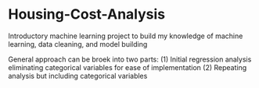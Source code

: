 # Housing-Cost-Analysis
Introductory machine learning project to build my knowledge of machine learning, data cleaning, and model building

General approach can be broek into two parts:
(1) Initial regression analysis eliminating categorical variables for ease of implementation
(2) Repeating analysis but including categorical variables
